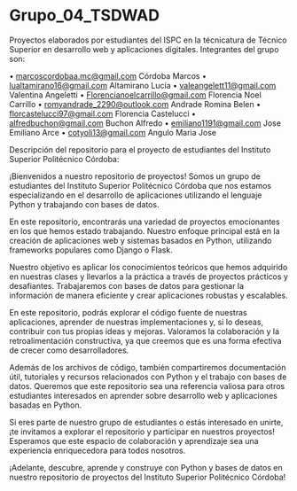 # Grupo_04_TSDWAD
Proyectos elaborados por estudiantes del ISPC en la técnicatura de Técnico Superior en desarrollo web y aplicaciones digitales.
Integrantes del grupo son:

•	marcoscordobaa.mc@gmail.com         Córdoba Marcos
•	lualtamirano16@gmail.com            Altamirano Lucía 
•	valeangelett11@gmail.com            Valentina Angeletti
•	Florencianoelcarrillo@gmail.com     Florencia Noel Carrillo
•	romyandrade_2290@outlook.com        Andrade Romina Belen
•	florcastelucci97@gmail.com          Florencia Castelucci
•	alfredbuchon@gmail.com              Buchon Alfredo
•	emiliano1191@gmail.com              Jose Emiliano Arce
•	cotyoli13@gmail.com                 Angulo Maria Jose

Descripción del repositorio para el proyecto de estudiantes del Instituto Superior Politécnico Córdoba:

¡Bienvenidos a nuestro repositorio de proyectos! Somos un grupo de estudiantes del Instituto Superior Politécnico Córdoba que nos estamos especializando en el desarrollo de aplicaciones utilizando el lenguaje Python y trabajando con bases de datos.

En este repositorio, encontrarás una variedad de proyectos emocionantes en los que hemos estado trabajando. Nuestro enfoque principal está en la creación de aplicaciones web y sistemas basados en Python, utilizando frameworks populares como Django o Flask.

Nuestro objetivo es aplicar los conocimientos teóricos que hemos adquirido en nuestras clases y llevarlos a la práctica a través de proyectos prácticos y desafiantes. Trabajaremos con bases de datos para gestionar la información de manera eficiente y crear aplicaciones robustas y escalables.

En este repositorio, podrás explorar el código fuente de nuestras aplicaciones, aprender de nuestras implementaciones y, si lo deseas, contribuir con tus propias ideas y mejoras. Valoramos la colaboración y la retroalimentación constructiva, ya que creemos que es una forma efectiva de crecer como desarrolladores.

Además de los archivos de código, también compartiremos documentación útil, tutoriales y recursos relacionados con Python y el trabajo con bases de datos. Queremos que este repositorio sea una referencia valiosa para otros estudiantes interesados en aprender sobre desarrollo web y aplicaciones basadas en Python.

Si eres parte de nuestro grupo de estudiantes o estás interesado en unirte, ¡te invitamos a explorar el repositorio y participar en nuestros proyectos! Esperamos que este espacio de colaboración y aprendizaje sea una experiencia enriquecedora para todos nosotros.

¡Adelante, descubre, aprende y construye con Python y bases de datos en nuestro repositorio de proyectos del Instituto Superior Politécnico Córdoba!
